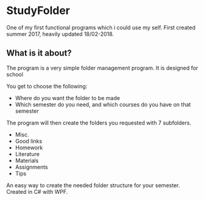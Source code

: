 # StudyFolder

One of my first functional programs which i could use my self. First created summer 2017, heavily updated 18/02-2018.

## What is it about?

The program is a very simple folder management program. It is designed for school

You get to choose the following:

- Where do you want the folder to be made
- Which semester do you need, and which courses do you have on that semester

The program will then create the folders you requested with 7 subfolders.

- Misc.
- Good links
- Homework
- Literature
- Materials
- Assignments
- Tips

An easy way to create the needed folder structure for your semester. Created in C# with WPF.

